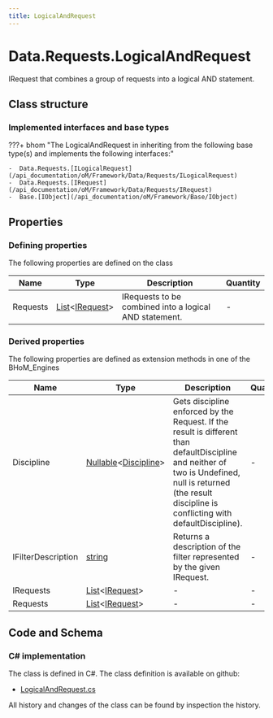```yaml
---
title: LogicalAndRequest
---
```


# Data.Requests.LogicalAndRequest

IRequest that combines a group of requests into a logical AND statement.

## Class structure

### Implemented interfaces and base types

???+ bhom "The LogicalAndRequest in inheriting from the following base type(s) and implements the following interfaces:"

    -  Data.Requests.[ILogicalRequest](/api_documentation/oM/Framework/Data/Requests/ILogicalRequest)
    -  Data.Requests.[IRequest](/api_documentation/oM/Framework/Data/Requests/IRequest)
    -  Base.[IObject](/api_documentation/oM/Framework/Base/IObject)


## Properties



### Defining properties

The following properties are defined on the class

| Name             | Type             | Description      | Quantity         |
|------------------|------------------|------------------|------------------|
| Requests | [List](https://learn.microsoft.com/en-us/dotnet/api/System.Collections.Generic.List-1?view=netstandard-2.0)&lt;[IRequest](/api_documentation/oM/Framework/Data/Requests/IRequest)&gt; | IRequests to be combined into a logical AND statement. | - |


### Derived properties

The following properties are defined as extension methods in one of the BHoM_Engines

| Name             | Type             | Description      | Quantity         | Engine           |
|------------------|------------------|------------------|------------------|------------------|
| Discipline | [Nullable](https://learn.microsoft.com/en-us/dotnet/api/System.Nullable-1?view=netstandard-2.0)&lt;[Discipline](/api_documentation/oM/Adapter/Adapters/Revit/Enums/Discipline)&gt; | Gets discipline enforced by the Request. If the result is different than defaultDiscipline and neither of two is Undefined, null is returned (the result discipline is conflicting with defaultDiscipline). | - | Revit_Engine |
| IFilterDescription | [string](https://learn.microsoft.com/en-us/dotnet/api/System.String?view=netstandard-2.0) | Returns a description of the filter represented by the given IRequest. | - | Revit_Engine |
| IRequests | [List](https://learn.microsoft.com/en-us/dotnet/api/System.Collections.Generic.List-1?view=netstandard-2.0)&lt;[IRequest](/api_documentation/oM/Framework/Data/Requests/IRequest)&gt; | - | - | Data_Engine |
| Requests | [List](https://learn.microsoft.com/en-us/dotnet/api/System.Collections.Generic.List-1?view=netstandard-2.0)&lt;[IRequest](/api_documentation/oM/Framework/Data/Requests/IRequest)&gt; | - | - | Data_Engine |


## Code and Schema

### C# implementation

The class is defined in C#. The class definition is available on github:

- [LogicalAndRequest.cs](https://github.com/BHoM/BHoM/blob/develop/Data_oM/Requests\LogicalAndRequest.cs)

All history and changes of the class can be found by inspection the history.
